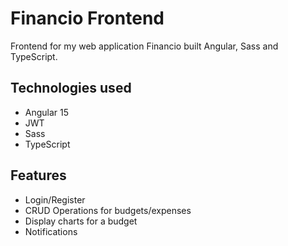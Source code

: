 # Financio Frontend
Frontend for my web application Financio built Angular, Sass and TypeScript.

## Technologies used

- Angular 15
- JWT
- Sass
- TypeScript

## Features

- Login/Register
- CRUD Operations for budgets/expenses
- Display charts for a budget
- Notifications

